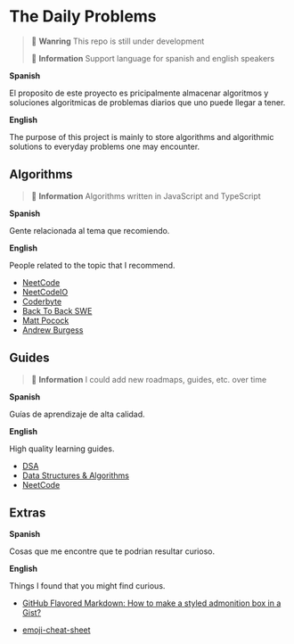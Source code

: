 # The Daily Problems

> :construction_worker: **Wanring**
> This repo is still under development
>
> :mega: **Information**
> Support language for spanish and english speakers

**Spanish**
</br>

El proposito de este proyecto es pricipalmente almacenar algoritmos y soluciones algoritmicas de problemas diarios que uno puede llegar a tener.

**English**
</br>

The purpose of this project is mainly to store algorithms and algorithmic solutions to everyday problems one may encounter.

## Algorithms

> :mega: **Information**
> Algorithms written in JavaScript and TypeScript

**Spanish**
</br>

Gente relacionada al tema que recomiendo.

**English**
</br>

People related to the topic that I recommend.

- [NeetCode](https://www.youtube.com/@NeetCode)
- [NeetCodeIO](https://www.youtube.com/@NeetCodeIO)
- [Coderbyte](https://www.youtube.com/@CoderbyteDevelopers)
- [Back To Back SWE](https://www.youtube.com/@BackToBackSWE)
- [Matt Pocock](https://www.youtube.com/@mattpocockuk)
- [Andrew Burgess](https://www.youtube.com/@andrew-burgess)

## Guides

> :mega: **Information**
> I could add new roadmaps, guides, etc. over time

**Spanish**
</br>

Guías de aprendizaje de alta calidad.

**English**
</br>

High quality learning guides.

- [DSA](https://www.w3schools.com/dsa/index.php)
- [Data Structures & Algorithms](https://roadmap.sh/datastructures-and-algorithms)
- [NeetCode](https://neetcode.io/roadmap)

## Extras

**Spanish**
</br>

Cosas que me encontre que te podrian resultar curioso.

**English**
</br>

Things I found that you might find curious.

- [GitHub Flavored Markdown: How to make a styled admonition box in a Gist?](https://stackoverflow.com/questions/50544499/github-flavored-markdown-how-to-make-a-styled-admonition-box-in-a-gist)

- [emoji-cheat-sheet](https://github.com/ikatyang/emoji-cheat-sheet/tree/master#warning)
